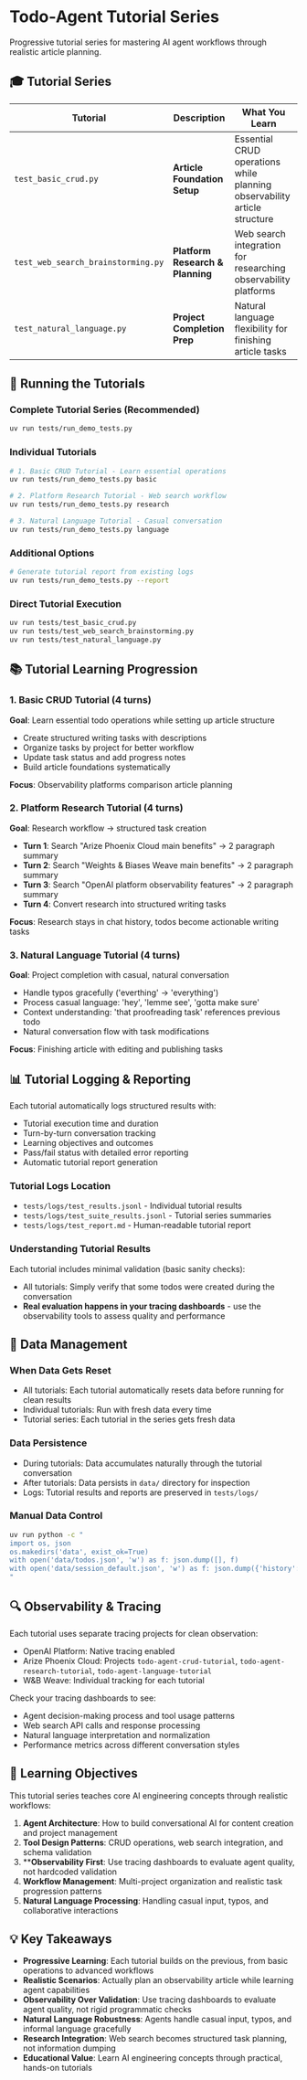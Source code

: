# Todo-Agent Tutorial Series

Progressive tutorial series for mastering AI agent workflows through realistic article planning.

## 🎓 Tutorial Series

| Tutorial | Description | What You Learn |
|----------|-------------|----------------|
| `test_basic_crud.py` | **Article Foundation Setup** | Essential CRUD operations while planning observability article structure |
| `test_web_search_brainstorming.py` | **Platform Research & Planning** | Web search integration for researching observability platforms |
| `test_natural_language.py` | **Project Completion Prep** | Natural language flexibility for finishing article tasks |

## 🚀 Running the Tutorials

### Complete Tutorial Series (Recommended)
```bash
uv run tests/run_demo_tests.py
```

### Individual Tutorials
```bash
# 1. Basic CRUD Tutorial - Learn essential operations
uv run tests/run_demo_tests.py basic

# 2. Platform Research Tutorial - Web search workflow
uv run tests/run_demo_tests.py research

# 3. Natural Language Tutorial - Casual conversation
uv run tests/run_demo_tests.py language
```

### Additional Options
```bash
# Generate tutorial report from existing logs
uv run tests/run_demo_tests.py --report
```

### Direct Tutorial Execution
```bash
uv run tests/test_basic_crud.py
uv run tests/test_web_search_brainstorming.py
uv run tests/test_natural_language.py
```

## 📚 Tutorial Learning Progression

### 1. Basic CRUD Tutorial (4 turns)
**Goal**: Learn essential todo operations while setting up article structure
- Create structured writing tasks with descriptions
- Organize tasks by project for better workflow  
- Update task status and add progress notes
- Build article foundations systematically

**Focus**: Observability platforms comparison article planning

### 2. Platform Research Tutorial (4 turns)
**Goal**: Research workflow → structured task creation
- **Turn 1**: Search "Arize Phoenix Cloud main benefits" → 2 paragraph summary
- **Turn 2**: Search "Weights & Biases Weave main benefits" → 2 paragraph summary  
- **Turn 3**: Search "OpenAI platform observability features" → 2 paragraph summary
- **Turn 4**: Convert research into structured writing tasks

**Focus**: Research stays in chat history, todos become actionable writing tasks

### 3. Natural Language Tutorial (4 turns)
**Goal**: Project completion with casual, natural conversation
- Handle typos gracefully ('everthing' → 'everything')
- Process casual language: 'hey', 'lemme see', 'gotta make sure'
- Context understanding: 'that proofreading task' references previous todo
- Natural conversation flow with task modifications

**Focus**: Finishing article with editing and publishing tasks

## 📊 Tutorial Logging & Reporting

Each tutorial automatically logs structured results with:
- Tutorial execution time and duration
- Turn-by-turn conversation tracking
- Learning objectives and outcomes
- Pass/fail status with detailed error reporting
- Automatic tutorial report generation

### Tutorial Logs Location
- `tests/logs/test_results.jsonl` - Individual tutorial results
- `tests/logs/test_suite_results.jsonl` - Tutorial series summaries
- `tests/logs/test_report.md` - Human-readable tutorial report

### Understanding Tutorial Results
Each tutorial includes minimal validation (basic sanity checks):
- All tutorials: Simply verify that some todos were created during the conversation
- **Real evaluation happens in your tracing dashboards** - use the observability tools to assess quality and performance

## 🔄 Data Management

### When Data Gets Reset
- All tutorials: Each tutorial automatically resets data before running for clean results
- Individual tutorials: Run with fresh data every time
- Tutorial series: Each tutorial in the series gets fresh data

### Data Persistence
- During tutorials: Data accumulates naturally through the tutorial conversation
- After tutorials: Data persists in `data/` directory for inspection
- Logs: Tutorial results and reports are preserved in `tests/logs/`

### Manual Data Control
```bash
uv run python -c "
import os, json
os.makedirs('data', exist_ok=True)
with open('data/todos.json', 'w') as f: json.dump([], f)
with open('data/session_default.json', 'w') as f: json.dump({'history': []}, f)
"
```

## 🔍 Observability & Tracing

Each tutorial uses separate tracing projects for clean observation:
- OpenAI Platform: Native tracing enabled
- Arize Phoenix Cloud: Projects `todo-agent-crud-tutorial`, `todo-agent-research-tutorial`, `todo-agent-language-tutorial`
- W&B Weave: Individual tracking for each tutorial

Check your tracing dashboards to see:
- Agent decision-making process and tool usage patterns
- Web search API calls and response processing
- Natural language interpretation and normalization
- Performance metrics across different conversation styles

## 🎯 Learning Objectives

This tutorial series teaches core AI engineering concepts through realistic workflows:

1. **Agent Architecture**: How to build conversational AI for content creation and project management
2. **Tool Design Patterns**: CRUD operations, web search integration, and schema validation
3. ****Observability First**: Use tracing dashboards to evaluate agent quality, not hardcoded validation
4. **Workflow Management**: Multi-project organization and realistic task progression patterns
5. **Natural Language Processing**: Handling casual input, typos, and collaborative interactions

## 💡 Key Takeaways

- **Progressive Learning**: Each tutorial builds on the previous, from basic operations to advanced workflows
- **Realistic Scenarios**: Actually plan an observability article while learning agent capabilities
- **Observability Over Validation**: Use tracing dashboards to evaluate agent quality, not rigid programmatic checks
- **Natural Language Robustness**: Agents handle casual input, typos, and informal language gracefully  
- **Research Integration**: Web search becomes structured task planning, not information dumping
- **Educational Value**: Learn AI engineering concepts through practical, hands-on tutorials

